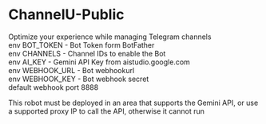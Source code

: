 # ChannelU-Public
Optimize your experience while managing Telegram channels  
env BOT_TOKEN - Bot Token form BotFather  
env CHANNELS - Channel IDs to enable the Bot  
env AI_KEY - Gemini API Key from aistudio.google.com  
env WEBHOOK_URL - Bot webhookurl  
env WEBHOOK_KEY - Bot webhook secret  
default webhook port 8888
  
  
This robot must be deployed in an area that supports the Gemini API, or use a supported proxy IP to call the API, otherwise it cannot run
